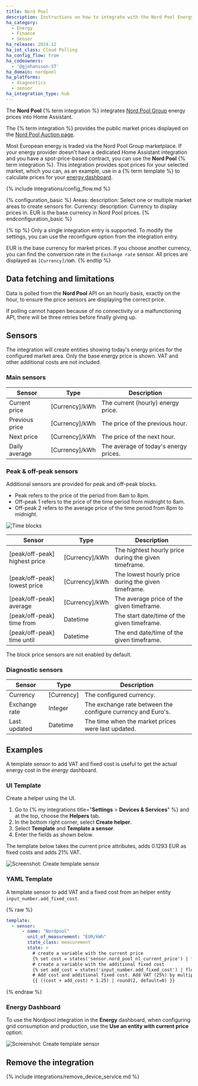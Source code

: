 ```yaml
---
title: Nord Pool
description: Instructions on how to integrate with the Nord Pool Energy market prices.
ha_category:
  - Energy
  - Finance
  - Sensor
ha_release: 2024.12
ha_iot_class: Cloud Polling
ha_config_flow: true
ha_codeowners:
  - '@gjohansson-ST'
ha_domain: nordpool
ha_platforms:
  - diagnostics
  - sensor
ha_integration_type: hub
---
```


The **Nord Pool** {% term integration %} integrates [Nord Pool Group](https://www.nordpoolgroup.com/) energy prices into Home Assistant.

The {% term integration %} provides the public market prices displayed on the [Nord Pool Auction page](https://data.nordpoolgroup.com/auction/day-ahead/prices).

Most European energy is traded via the Nord Pool Group marketplace. If your energy provider doesn't have a dedicated Home Assistant integration and you have a spot-price-based contract, you can use the **Nord Pool** {% term integration %}. This integration provides spot prices for your selected market, which you can, as an example, use in a {% term template %} to calculate prices for your [energy dashboard](#energy-dashboard).

{% include integrations/config_flow.md %}

{% configuration_basic %}
Areas:
  description: Select one or multiple market areas to create sensors for.
Currency:
  description: Currency to display prices in. EUR is the base currency in Nord Pool prices.
{% endconfiguration_basic %}

{% tip %}
Only a single integration entry is supported. To modify the settings, you can use the reconfigure option from the integration entry.

EUR is the base currency for market prices. If you choose another currency, you can find the conversion rate in the `Exchange rate` sensor.
All prices are displayed as `[Currency]/kWh`.
{% endtip %}

## Data fetching and limitations

Data is polled from the **Nord Pool** API on an hourly basis, exactly on the hour, to ensure the price sensors are displaying the correct price.

If polling cannot happen because of no connectivity or a malfunctioning API, there will be three retries before finally giving up.

## Sensors

The integration will create entities showing today's energy prices for the configured market area. Only the base energy price is shown. VAT and other additional costs are not included.

### Main sensors

| Sensor                    | Type              | Description                                                                       |
| ------------------------- | ----------------- | --------------------------------------------------------------------------------- |
| Current price             | [Currency]/kWh    | The current (hourly) energy price.                                                |
| Previous price            | [Currency]/kWh    | The price of the previous hour.                                                   |
| Next price                | [Currency]/kWh    | The price of the next hour.                                                       |
| Daily average             | [Currency]/kWh    | The average of today's energy prices.                                             |

### Peak & off-peak sensors

Additional sensors are provided for peak and off-peak blocks.

- Peak refers to the price of the period from 8am to 8pm.
- Off-peak 1 refers to the price of the time period from midnight to 8am.
- Off-peak 2 refers to the average price of the time period from 8pm to midnight.

<p class='img'>
  <img src='/images/integrations/nordpool/nordpool-blocks.png' alt='Time blocks'>
</p>

| Sensor                          | Type              | Description                                                                       |
| ------------------------------- | ----------------- | --------------------------------------------------------------------------------- |
| [peak/off-peak] highest price   | [Currency]/kWh    | The hightest hourly price during the given timeframe.                             |
| [peak/off-peak] lowest  price   | [Currency]/kWh    | The lowest hourly price during the given timeframe.                               |
| [peak/off-peak] average         | [Currency]/kWh    | The average price of the given timeframe.                                         |
| [peak/off-peak] time from       | Datetime          | The start date/time of the given timeframe.                                       |
| [peak/off-peak] time until      | Datetime          | The end date/time of the given timeframe.                                         |

The block price sensors are not enabled by default.

### Diagnostic sensors

| Sensor                    | Type              | Description                                                                       |
| ------------------------- | ----------------- | --------------------------------------------------------------------------------- |
| Currency                  | [Currency]        | The configured currency.                                                          |
| Exchange rate             | Integer           | The exchange rate between the configure currency and Euro's.                      |
| Last updated              | Datetime          | The time when the market prices were last updated.                                |

## Examples

A template sensor to add VAT and fixed cost is useful to get the actual energy cost in the energy dashboard.

### UI Template

Create a helper using the UI.

1. Go to {% my integrations title="**Settings** > **Devices & Services**" %} and at the top, choose the **Helpers** tab.
2. In the bottom right corner, select **Create helper**.
3. Select **Template** and **Template a sensor**.
4. Enter the fields as shown below.

The template below takes the current price attributes, adds 0.1293 EUR as fixed costs and adds 21% VAT.

<p class='img'>
  <img src='/images/integrations/nordpool/nordpool_create_template.png' alt='Screenshot: Create template sensor'>
</p>

### YAML Template

A template sensor to add VAT and a fixed cost from an helper entity `input_number.add_fixed_cost`.

{% raw %}

```yaml
template:
  - sensor:
      - name: "Nordpool"
        unit_of_measurement: "EUR/kWh"
        state_class: measurement
        state: >
          # create a variable with the current price
          {% set cost = states('sensor.nord_pool_nl_current_price') | float(0) %}
          # create a variable with the additional fixed cost
          {% set add_cost = states('input_number.add_fixed_cost') | float(0) %}
          # Add cost and additional fixed cost. Add VAT (25%) by multiplying with 1.25 and round to 2 digits: 
          {{ ((cost + add_cost) * 1.25) | round(2, default=0) }}
```

{% endraw %}

### Energy Dashboard

To use the Nordpool integration in the **Energy** dashboard, when configuring grid consumption and production, use the **Use an entity with current price** option.

<p class='img'>
  <img src='/images/integrations/nordpool/nordpool_energy_dashboard.png' alt='Screenshot: Create template sensor'>
</p>

## Remove the integration

{% include integrations/remove_device_service.md %}
